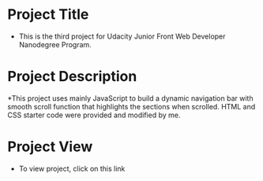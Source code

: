 # Project Title

* This is the third project for Udacity Junior Front Web Developer Nanodegree Program.

# Project Description

*This project uses mainly JavaScript to build a dynamic navigation bar with smooth scroll function that highlights the sections when scrolled. HTML and CSS starter code were provided and modified by me.

# Project View

* To view project, click on this link 